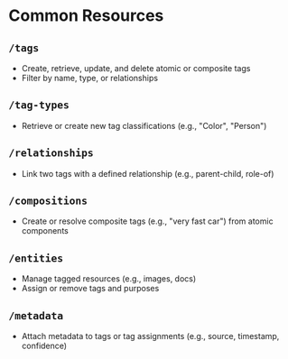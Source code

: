 # Common Resources

## `/tags`

- Create, retrieve, update, and delete atomic or composite tags
- Filter by name, type, or relationships

## `/tag-types`

- Retrieve or create new tag classifications (e.g., "Color", "Person")

## `/relationships`

- Link two tags with a defined relationship (e.g., parent-child, role-of)

## `/compositions`

- Create or resolve composite tags (e.g., "very fast car") from atomic components

## `/entities`

- Manage tagged resources (e.g., images, docs)
- Assign or remove tags and purposes

## `/metadata`

- Attach metadata to tags or tag assignments (e.g., source, timestamp, confidence)
